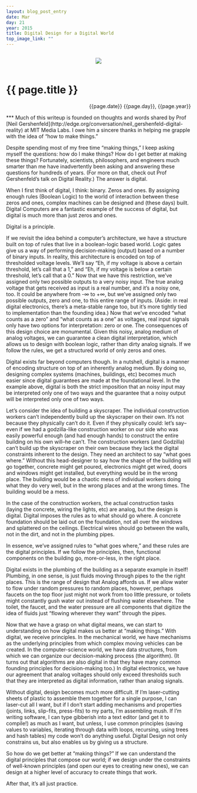 ```yaml
---
layout: blog_post_entry
date: Mar
day: 21
year: 2015
title: Digital Design for a Digital World
top_image_link: ""
---
```


<center>
<img src="{{ page.top_image_link }}"
vspace="15px">
</center>

# {{ page.title }}


<p align="right">
{{page.date}} {{page.day}}, {{page.year}}
</p>
***
Much of this writeup is founded on thoughts and words shared by Prof [Neil Gershenfeld](http://edge.org/conversation/neil_gershenfeld-digital-reality) at MIT Media Labs. I owe him a sincere thanks in helping me grapple with the idea of “how to make things.”

Despite spending most of my free time “making things,” I keep asking myself the questions: how do I make things? How do I get better at making these things? Fortunately, scientists, philosophers, and engineers much smarter than me have inadvertently been asking and answering these questions for hundreds of years. (For more on that, check out Prof Gershenfeld’s talk on Digital Reality.) The answer is digital.

When I first think of digital, I think: binary. Zeros and ones. By assigning enough rules (Boolean Logic) to the world of interaction between these zeros and ones, complex machines can be designed and (these days) built. Digital Computers are a fantastic example of the success of digital, but digital is much more than just zeros and ones.

Digital is a principle.

If we revisit the idea behind a computer’s architecture, we have a structure built on top of rules that live in a boolean-logic based world. Logic gates give us a way of performing decision-making (output) based on a number of binary inputs. In reality, this architecture is encoded on top of thresholded voltage levels. We’ll say “Eh, if my voltage is above a certain threshold, let’s call that a 1,” and “Eh, if my voltage is below a certain threshold, let’s call that a 0.” Now that we have this restriction, we’ve assigned only two possible outputs to a very noisy input. The true analog voltage that gets received as input is a real number, and it’s a noisy one, too. It could be anywhere from -∞ to +∞, but we’ve assigned only two possible outputs, zero and one, to this entire range of inputs. (Aside: in real digital electronics, there’s a meta-stable range too, but it’s more tightly tied to implementation than the founding idea.) Now that we’ve encoded “what counts as a zero” and “what counts as a one” as voltages, real input signals only have two options for interpretation: zero or one. The consequences of this design choice are monumental. Given this noisy, analog medium of analog voltages, we can guarantee a clean digital interpretation, which allows us to design with boolean logic, rather than dirty analog signals. If we follow the rules, we get a structured world of only zeros and ones.

Digital exists far beyond computers though. In a nutshell, digital is a manner of encoding structure on top of an inherently analog medium. By doing so, designing complex systems (machines, buildings, etc) becomes much easier since digital guarantees are made at the foundational level. In the example above, digital is both the strict imposition that an noisy input may be interpreted only one of two ways and the guarantee that a noisy output will be interpreted only one of two ways.

Let’s consider the idea of building a skyscraper. The individual construction workers can’t independently build up the skyscraper on their own. It’s not because they physically can’t do it. Even if they physically could: let’s say–even if we had a godzilla-like construction worker on our side who was easily powerful enough (and had enough hands) to construct the entire building on his own will–he can’t. The construction workers (and Godzilla) can’t build up the skyscraper on their own because they lack the digital constraints inherent to the design. They need an architect to say “what goes where.” Without this head-designer to say how the shape of the building will go together, concrete might get poured, electronics might get wired, doors and windows might get installed, but everything would be in the wrong place. The building would be a chaotic mess of individual workers doing what they do very well, but in the wrong places and at the wrong times. The building would be a mess.

In the case of the construction workers, the actual construction tasks (laying the concrete, wiring the lights, etc) are analog, but the design is digital. Digital imposes the rules as to what should go where. A concrete foundation should be laid out on the foundation, not all over the windows and splattered on the ceilings. Electrical wires should go between the walls, not in the dirt, and not in the plumbing pipes.

In essence, we’ve assigned rules to “what goes where,” and these rules are the digital principles. If we follow the principles, then, functional components on the building go, more-or-less, in the right place.

Digital exists in the plumbing of the building as a separate example in itself! Plumbing, in one sense, is just fluids moving through pipes to the the right places. This is the range of design that Analog affords us. If we allow water to flow under random pressures to random places, however, perhaps faucets on the top floor just might not work from too little pressure, or toilets might constantly gush water out instead of flushing water elsewhere. The toilet, the faucet, and the water pressure are all components that digitize the idea of fluids just “flowing wherever they want” through the pipes.

Now that we have a grasp on what digital means, we can start to understanding on how digital makes us better at “making things.” With digital, we receive principles. In the mechanical world, we have mechanisms as the underlying principles from which complex moving vehicles can be created. In the computer-science world, we have data structures, from which we can organize our decision-making process (the algorithm). (It turns out that algorithms are also digital in that they have many common founding principles for decision-making too.) In digital electronics, we have our agreement that analog voltages should only exceed thresholds such that they are interpreted as digital information, rather than analog signals.

Without digital, design becomes much more difficult. If I’m laser-cutting sheets of plastic to assemble them together for a single purpose, I can laser-cut all I want, but if I don’t start adding mechanisms and properties (joints, links, slip-fits, press-fits) to my parts, I’m assembling mush. If I’m writing software, I can type gibberish into a text editor (and get it to compile!) as much as I want, but unless, I use common principles (saving values to variables, iterating through data with loops, recursing, using trees and hash tables) my code won’t do anything useful. Digital Design not only constrains us, but also enables us by giving us a structure.

So how do we get better at “making things?” If we can understand the digital principles that compose our world; if we design under the constraints of well-known principles (and open our eyes to creating new ones), we can design at a higher level of accuracy to create things that work.

After that, it’s all just practice.
